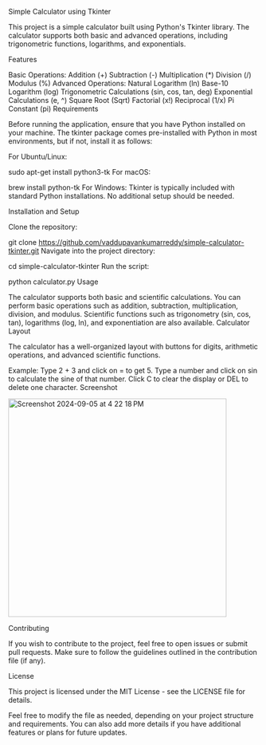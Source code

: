 Simple Calculator using Tkinter

This project is a simple calculator built using Python's Tkinter library. The calculator supports both basic and advanced operations, including trigonometric functions, logarithms, and exponentials.

Features

Basic Operations:
Addition (+)
Subtraction (-)
Multiplication (*)
Division (/)
Modulus (%)
Advanced Operations:
Natural Logarithm (ln)
Base-10 Logarithm (log)
Trigonometric Calculations (sin, cos, tan, deg)
Exponential Calculations (e, ^)
Square Root (Sqrt)
Factorial (x!)
Reciprocal (1/x)
Pi Constant (pi)
Requirements

Before running the application, ensure that you have Python installed on your machine. The tkinter package comes pre-installed with Python in most environments, but if not, install it as follows:

For Ubuntu/Linux:

sudo apt-get install python3-tk
For macOS:

brew install python-tk
For Windows:
Tkinter is typically included with standard Python installations. No additional setup should be needed.

Installation and Setup

Clone the repository:

git clone https://github.com/vaddupavankumarreddy/simple-calculator-tkinter.git
Navigate into the project directory:

cd simple-calculator-tkinter
Run the script:

python calculator.py
Usage

The calculator supports both basic and scientific calculations.
You can perform basic operations such as addition, subtraction, multiplication, division, and modulus.
Scientific functions such as trigonometry (sin, cos, tan), logarithms (log, ln), and exponentiation are also available.
Calculator Layout

The calculator has a well-organized layout with buttons for digits, arithmetic operations, and advanced scientific functions.

Example:
Type 2 + 3 and click on = to get 5.
Type a number and click on sin to calculate the sine of that number.
Click C to clear the display or DEL to delete one character.
Screenshot

<img width="438" alt="Screenshot 2024-09-05 at 4 22 18 PM" src="https://github.com/user-attachments/assets/2ee0f887-9794-4e44-acbf-1f4bdc06b89d">


Contributing

If you wish to contribute to the project, feel free to open issues or submit pull requests. Make sure to follow the guidelines outlined in the contribution file (if any).

License

This project is licensed under the MIT License - see the LICENSE file for details.

Feel free to modify the file as needed, depending on your project structure and requirements. You can also add more details if you have additional features or plans for future updates.
